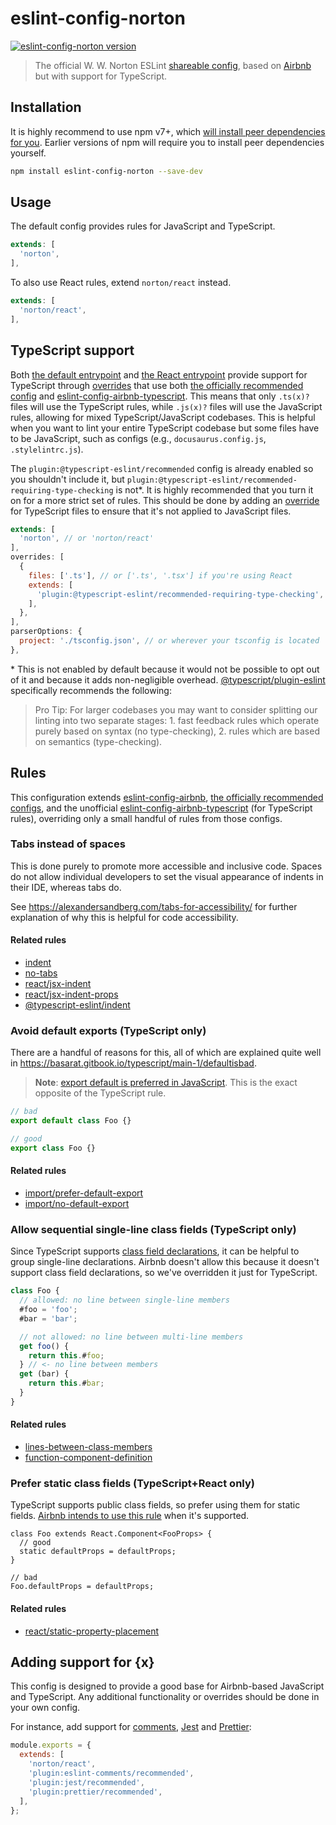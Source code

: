 # eslint-config-norton

[![eslint-config-norton version](https://img.shields.io/npm/v/eslint-config-norton)](https://www.npmjs.com/package/eslint-config-norton)

> The official W. W. Norton ESLint [shareable config](http://eslint.org/docs/developer-guide/shareable-configs.html), based on [Airbnb](https://github.com/airbnb/javascript) but with support for TypeScript.

## Installation

It is highly recommend to use npm v7+, which [will install peer dependencies for you](https://github.blog/2021-02-02-npm-7-is-now-generally-available/).
Earlier versions of npm will require you to install peer dependencies yourself.

```sh
npm install eslint-config-norton --save-dev
```

## Usage

The default config provides rules for JavaScript and TypeScript.

```js
extends: [
  'norton',
],
```

To also use React rules, extend `norton/react` instead.

```js
extends: [
  'norton/react',
],
```

## TypeScript support

Both [the default entrypoint](./index.js) and [the React entrypoint](./react.js) provide support for TypeScript through [overrides](https://eslint.org/docs/user-guide/configuring/configuration-files#how-do-overrides-work) that use both [the officially recommended config](https://github.com/typescript-eslint/typescript-eslint/tree/main/packages/eslint-plugin#recommended-configs) and [eslint-config-airbnb-typescript](https://github.com/iamturns/eslint-config-airbnb-typescript).
This means that only `.ts(x)?` files will use the TypeScript rules, while `.js(x)?` files will use the JavaScript rules, allowing for mixed TypeScript/JavaScript codebases.
This is helpful when you want to lint your entire TypeScript codebase but some files have to be JavaScript, such as configs (e.g., `docusaurus.config.js`, `.stylelintrc.js`).

The `plugin:@typescript-eslint/recommended` config is already enabled so you shouldn't include it, but `plugin:@typescript-eslint/recommended-requiring-type-checking` is not*.
It is highly recommended that you turn it on for a more strict set of rules.
This should be done by adding an [override](https://eslint.org/docs/user-guide/configuring/configuration-files#how-do-overrides-work) for TypeScript files to ensure that it's not applied to JavaScript files.

```js
extends: [
  'norton', // or 'norton/react'
],
overrides: [
  {
    files: ['.ts'], // or ['.ts', '.tsx'] if you're using React
    extends: [
      'plugin:@typescript-eslint/recommended-requiring-type-checking',
    ],
  },
],
parserOptions: {
  project: './tsconfig.json', // or wherever your tsconfig is located
},
```

\* This is not enabled by default because it would not be possible to opt out of it and because it adds non-negligible overhead.
[@typescript/plugin-eslint](https://github.com/typescript-eslint/typescript-eslint/tree/main/packages/eslint-plugin#recommended-configs) specifically recommends the following:

> Pro Tip: For larger codebases you may want to consider splitting our linting into two separate stages: 1. fast feedback rules which operate purely based on syntax (no type-checking), 2. rules which are based on semantics (type-checking).

## Rules

This configuration extends [eslint-config-airbnb](https://github.com/airbnb/javascript/tree/master/packages/eslint-config-airbnb), [the officially recommended configs](https://github.com/typescript-eslint/typescript-eslint/tree/main/packages/eslint-plugin#recommended-configs), and the unofficial [eslint-config-airbnb-typescript](https://github.com/iamturns/eslint-config-airbnb-typescript) (for TypeScript rules), overriding only a small handful of rules from those configs.

### Tabs instead of spaces

This is done purely to promote more accessible and inclusive code.
Spaces do not allow individual developers to set the visual appearance of indents in their IDE, whereas tabs do.

See https://alexandersandberg.com/tabs-for-accessibility/ for further explanation of why this is helpful for code accessibility.

#### Related rules

- [indent](https://eslint.org/docs/rules/indent)
- [no-tabs](https://eslint.org/docs/rules/no-tabs)
- [react/jsx-indent](https://github.com/yannickcr/eslint-plugin-react/blob/master/docs/rules/jsx-indent.md)
- [react/jsx-indent-props](https://github.com/yannickcr/eslint-plugin-react/blob/master/docs/rules/jsx-indent-props.md)
- [@typescript-eslint/indent](https://typescript-eslint.io/rules/indent/)

### Avoid default exports (TypeScript only)

There are a handful of reasons for this, all of which are explained quite well in https://basarat.gitbook.io/typescript/main-1/defaultisbad.

> **Note**: [export default is preferred in JavaScript](https://github.com/airbnb/javascript#modules--prefer-default-export).
This is the exact opposite of the TypeScript rule.

```ts
// bad
export default class Foo {}

// good
export class Foo {}
```

#### Related rules

- [import/prefer-default-export](https://github.com/import-js/eslint-plugin-import/blob/main/docs/rules/prefer-default-export.md)
- [import/no-default-export](https://github.com/import-js/eslint-plugin-import/blob/main/docs/rules/no-default-export.md)

### Allow sequential single-line class fields (TypeScript only)

Since TypeScript supports [class field declarations](https://www.typescriptlang.org/docs/handbook/2/classes.html#fields), it can be helpful to group single-line declarations.
Airbnb doesn't allow this because it doesn't support class field declarations, so we've overridden it just for TypeScript.

```ts
class Foo {
  // allowed: no line between single-line members
  #foo = 'foo';
  #bar = 'bar';

  // not allowed: no line between multi-line members
  get foo() {
    return this.#foo;
  } // <- no line between members
  get (bar) {
    return this.#bar;
  }
}
```

#### Related rules

- [lines-between-class-members](https://eslint.org/docs/rules/lines-between-class-members)
- [function-component-definition](https://github.com/yannickcr/eslint-plugin-react/blob/master/docs/rules/function-component-definition.md)

### Prefer static class fields (TypeScript+React only)

TypeScript supports public class fields, so prefer using them for static fields.
[Airbnb intends to use this rule](https://github.com/airbnb/javascript/blob/b4377fb03089dd7f08955242695860d47f9caab4/packages/eslint-config-airbnb/rules/react.js#L489-L492) when it's supported.

```tsx
class Foo extends React.Component<FooProps> {
  // good
  static defaultProps = defaultProps;
}

// bad
Foo.defaultProps = defaultProps;
```

#### Related rules

- [react/static-property-placement](https://github.com/yannickcr/eslint-plugin-react/blob/master/docs/rules/static-property-placement.md)

## Adding support for {x}

This config is designed to provide a good base for Airbnb-based JavaScript and TypeScript.
Any additional functionality or overrides should be done in your own config.

For instance, add support for [comments](https://mysticatea.github.io/eslint-plugin-eslint-comments/), [Jest](https://github.com/jest-community/eslint-plugin-jest) and [Prettier](https://github.com/prettier/eslint-plugin-prettier):

```js
module.exports = {
  extends: [
    'norton/react',
    'plugin:eslint-comments/recommended',
    'plugin:jest/recommended',
    'plugin:prettier/recommended',
  ],
};
```
